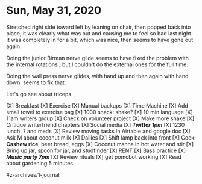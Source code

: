 # Sun, May 31, 2020
Stretched right side toward left by leaning on chair, then popped back into place; it was clearly what was out and causing me to feel so bad last night. It was completely in for a bit, which was nice, then seems to have gone out again.

Doing the junior Birman nerve glide seems to have fixed the problem with the internal rotations , but I couldn't do the external ones for the full time. 

Doing the wall press nerve glides, with hand up and then again with hand down, seems to fix that. 

Let's go see about triceps. 

[X] Breakfast
[X] Exercise
[X] Manual backups
[X] Time Machine
[X] Add small towel to exercise bag
[X] 1000 snack: shake?
[X] 10 min language
[X] 11am writers group
[X] Check on volunteer project
[X] Make more shake
[X] Critique writerfriend chapters
[X] Social media
[X] ***Twitter 1pm***
[X] 1230 lunch: ? and meds
[X] Review moving tasks in Airtable and google doc
[X] Ask M about coconut milk
[X] Dailies
[X] Shift lamp back into front
[X] Cook: **Cashew rice**, beer bread, eggs
[X] Coconut manna in hot water and stir
[X] Bring up jar, spoon for jar, and studfinder
[X] RENT
[X] Bass practice
[X] ***Music party 7pm***
[X] Review rituals
[X] get pomobot working
[X] Read about gardening 5 minutes


#z-archives/1-journal